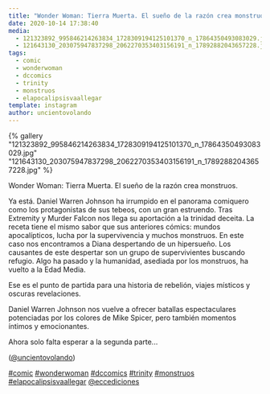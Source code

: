 ```yaml
---
title: "Wonder Woman: Tierra Muerta. El sueño de la razón crea monstruos"
date: 2020-10-14 17:38:40
media: 
  - 121323892_995846214263834_1728309194125101370_n_17864350493083029.jpg
  - 121643130_203075947837298_2062270353403156191_n_17892882043657228.jpg
tags: 
  - comic
  - wonderwoman
  - dccomics
  - trinity
  - monstruos
  - elapocalipsisvaallegar
template: instagram
author: uncientovolando
---
```


{% gallery "121323892_995846214263834_1728309194125101370_n_17864350493083029.jpg" "121643130_203075947837298_2062270353403156191_n_17892882043657228.jpg" %}

Wonder Woman: Tierra Muerta. El sueño de la razón crea monstruos.

Ya está. Daniel Warren Johnson ha irrumpido en el panorama comiquero como los protagonistas de sus tebeos, con un gran estruendo. Tras Extremity y Murder Falcon nos llega su aportación a la trinidad deceita. La receta tiene el mismo sabor que sus anteriores cómics: mundos apocalípticos, lucha por la supervivencia y muchos monstruos. En este caso nos encontramos a Diana despertando de un hipersueño. Los causantes de este despertar son un grupo de supervivientes buscando refugio. Algo ha pasado y la humanidad, asediada por los monstruos, ha vuelto a la Edad Media.

Ese es el punto de partida para una historia de rebelión, viajes místicos y oscuras revelaciones.

Daniel Warren Johnson nos vuelve a ofrecer batallas espectaculares potenciadas por los colores de Mike Spicer, pero también momentos íntimos y emocionantes.

Ahora solo falta esperar a la segunda parte...

([@uncientovolando](https://instagram.com/uncientovolando))

[#comic](/tags/comic) [#wonderwoman](/tags/wonderwoman) [#dccomics](/tags/dccomics) [#trinity](/tags/trinity) [#monstruos](/tags/monstruos) [#elapocalipsisvaallegar](/tags/elapocalipsisvaallegar) [@eccediciones](https://instagram.com/eccediciones)
